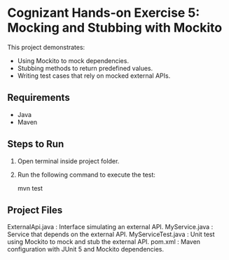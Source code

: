 ﻿# Cognizant Hands-on Exercise 5: Mocking and Stubbing with Mockito

This project demonstrates:

- Using Mockito to mock dependencies.
- Stubbing methods to return predefined values.
- Writing test cases that rely on mocked external APIs.

## Requirements
- Java
- Maven

## Steps to Run

1. Open terminal inside project folder.
2. Run the following command to execute the test:

   mvn test

## Project Files

ExternalApi.java : Interface simulating an external API.
MyService.java : Service that depends on the external API.
MyServiceTest.java : Unit test using Mockito to mock and stub the external API.
pom.xml : Maven configuration with JUnit 5 and Mockito dependencies.


